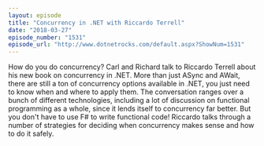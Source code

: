 ```yaml
---
layout: episode
title: "Concurrency in .NET with Riccardo Terrell"
date: "2018-03-27"
episode_number: "1531"
episode_url: "http://www.dotnetrocks.com/default.aspx?ShowNum=1531"
---
```


How do you do concurrency? Carl and Richard talk to Riccardo Terrell about his new book on concurrency in .NET. More than just ASync and AWait, there are still a ton of concurrency options available in .NET, you just need to know when and where to apply them. The conversation ranges over a bunch of different technologies, including a lot of discussion on functional programming as a whole, since it lends itself to concurrency far better. But you don't have to use F# to write functional code! Riccardo talks through a number of strategies for deciding when concurrency makes sense and how to do it safely.
